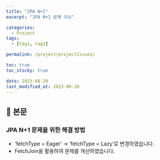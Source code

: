 ```yaml
---
title: "JPA N+1"
excerpt: "JPA N+1 문제 이슈"

categories:
  - Project
tags:
  - [tag1, tag2]

permalink: /project/projectIssue1/

toc: true
toc_sticky: true

date: 2023-08-20
last_modified_at: 2023-08-20
---
```


## 🔎 본문

### JPA N+1 문제을 위한 해결 방법
- ‘fetchType = Eager’ → ‘fetchType = Lazy’로 변경하였습니다.
-  FetchJoin을 활용하여 문제를 개선하였습니다.
